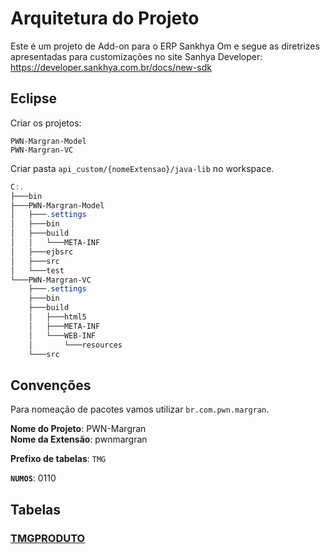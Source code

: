 # Arquitetura do Projeto

Este é um projeto de Add-on para o ERP Sankhya Om e segue as diretrizes apresentadas para customizações no site Sanhya Developer: https://developer.sankhya.com.br/docs/new-sdk

## Eclipse

Criar os projetos:

`PWN-Margran-Model`  
`PWN-Margran-VC`

Criar pasta `api_custom/{nomeExtensao}/java-lib` no workspace.

```powershell
C:.
├───bin
├───PWN-Margran-Model
│   ├───.settings
│   ├───bin
│   ├───build
│   │   └───META-INF
│   ├───ejbsrc
│   ├───src
│   └───test
└───PWN-Margran-VC
    ├───.settings
    ├───bin
    ├───build
    │   ├───html5
    │   ├───META-INF
    │   └───WEB-INF
    │       └───resources
    └───src
```

## Convenções

Para nomeação de pacotes vamos utilizar `br.com.pwn.margran`.

**Nome do Projeto**: PWN-Margran  
**Nome da Extensão**: pwnmargran

**Prefixo de tabelas**: `TMG`

**`NUMOS`**: 0110

## Tabelas

### [TMGPRODUTO](../_database/TMGPRODUTO.md)